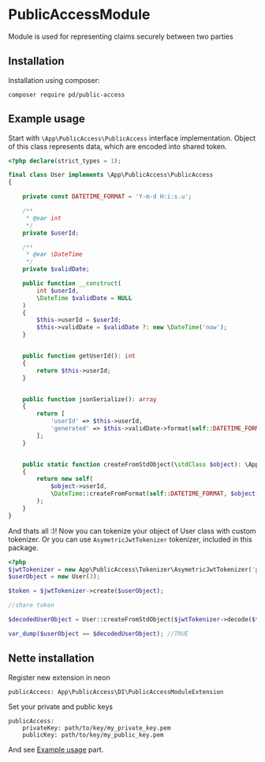 # PublicAccessModule
Module is used for representing claims securely between two parties

## Installation
Installation using composer:
```
composer require pd/public-access
```

## Example usage
Start with `\App\PublicAccess\PublicAccess` interface implementation. Object of this class represents data, which are encoded into shared token.
```php
<?php declare(strict_types = 1);

final class User implements \App\PublicAccess\PublicAccess
{

	private const DATETIME_FORMAT = 'Y-m-d H:i:s.u';

	/**
	 * @var int
	 */
	private $userId;

	/**
	 * @var \DateTime
	 */
	private $validDate;

	public function __construct(
		int $userId,
		\DateTime $validDate = NULL
	)
	{
		$this->userId = $userId;
		$this->validDate = $validDate ?: new \DateTime('now');
	}


	public function getUserId(): int
	{
		return $this->userId;
	}


	public function jsonSerialize(): array
	{
		return [
			'userId' => $this->userId,
			'generated' => $this->validDate->format(self::DATETIME_FORMAT),
		];
	}


	public static function createFromStdObject(\stdClass $object): \App\PublicAccess\PublicAccess
	{
		return new self(
			$object->userId,
			\DateTime::createFromFormat(self::DATETIME_FORMAT, $object->validDate)
		);
	}
}

```

And thats all :)! Now you can tokenize your object of User class with custom tokenizer. Or you can use `AsymetricJwtTokenizer` tokenizer, included in this package.

```php
<?php
$jwtTokenizer = new App\PublicAccess\Tokenizer\AsymetricJwtTokenizer('privateKey', 'publicKey');
$userObject = new User(3);

$token = $jwtTokenizer->create($userObject);

//share token

$decodedUserObject = User::createFromStdObject($jwtTokenizer->decode($token));

var_dump($userObject == $decodedUserObject); //TRUE
```

## Nette installation
Register new extension in neon
```
publicAccess: App\PublicAccess\DI\PublicAccessModuleExtension
```

Set your private and public keys
```
publicAccess:
	privateKey: path/to/key/my_private_key.pem
	publicKey: path/to/key/my_public_key.pem
```

And see <a href="#example-usage">Example usage</a> part.
